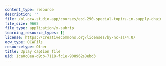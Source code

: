 ```yaml
---
content_type: resource
description: ''
file: /ol-ocw-studio-app/courses/esd-290-special-topics-in-supply-chain-management-spring-2005/1ca0c8ead9cb7118fc1e908962a8ebd3_H7vyIn6WtOk.srt
file_size: 9665
file_type: application/x-subrip
learning_resource_types: []
license: https://creativecommons.org/licenses/by-nc-sa/4.0/
ocw_type: OCWFile
resourcetype: Other
title: 3play caption file
uid: 1ca0c8ea-d9cb-7118-fc1e-908962a8ebd3
---
```


